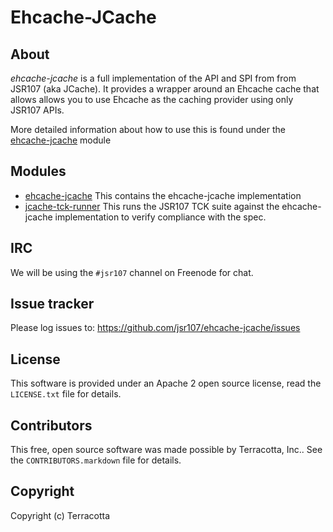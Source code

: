 Ehcache-JCache
==============

About
-----

*ehcache-jcache* is a full implementation of the API and SPI from from JSR107 (aka JCache). It provides a wrapper around an Ehcache cache
that allows allows you to use Ehcache as the caching provider using only JSR107 APIs.

More detailed information about how to use this is found under the [ehcache-jcache](https://github.com/jsr107/ehcache-jcache/tree/master/ehcache-jcache) 
module

Modules
--------------------
* [ehcache-jcache](https://github.com/jsr107/ehcache-jcache/tree/master/ehcache-jcache)
  This contains the ehcache-jcache implementation
* [jcache-tck-runner](https://github.com/jsr107/ehcache-jcache/tree/master/ehcache-jcache/jcache-tck-runner/)
  This runs the JSR107 TCK suite against the ehcache-jcache implementation to verify compliance with the spec.

IRC
---

We will be using the `#jsr107` channel on Freenode for chat.


Issue tracker
-------------

Please log issues to: <https://github.com/jsr107/ehcache-jcache/issues>


License
-------

This software is provided under an Apache 2 open source license, read the `LICENSE.txt` file for details.


Contributors
------------

This free, open source software was made possible by Terracotta, Inc.. See the `CONTRIBUTORS.markdown` file for details.


Copyright
---------

Copyright (c) Terracotta